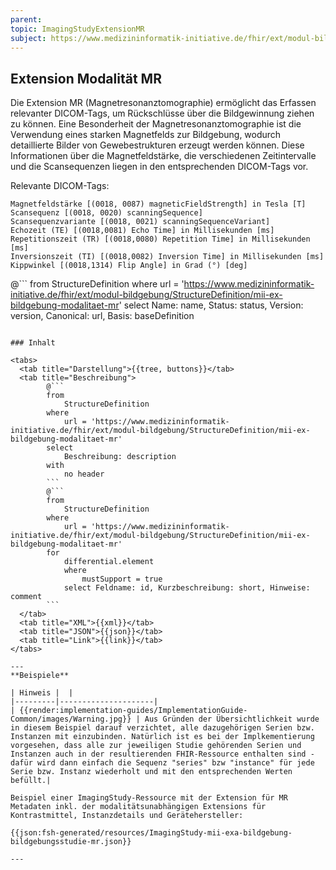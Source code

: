 ```yaml
---
parent:
topic: ImagingStudyExtensionMR
subject: https://www.medizininformatik-initiative.de/fhir/ext/modul-bildgebung/StructureDefinition/mii-ex-bildgebung-modalitaet-mr
---
```


## Extension Modalität MR

Die Extension MR (Magnetresonanztomographie) ermöglicht das Erfassen relevanter DICOM-Tags, um Rückschlüsse über die Bildgewinnung ziehen zu können.
Eine Besonderheit der Magnetresonanztomographie ist die Verwendung eines starken Magnetfelds zur Bildgebung, wodurch detaillierte Bilder von Gewebestrukturen erzeugt werden können.
Diese Informationen über die Magnetfeldstärke, die verschiedenen Zeitintervalle und die Scansequenzen liegen in den entsprechenden DICOM-Tags vor.

Relevante DICOM-Tags:

    Magnetfeldstärke [(0018, 0087) magneticFieldStrength] in Tesla [T]
    Scansequenz [(0018, 0020) scanningSequence]
    Scansequenzvariante [(0018, 0021) scanningSequenceVariant]
    Echozeit (TE) [(0018,0081) Echo Time] in Millisekunden [ms]
    Repetitionszeit (TR) [(0018,0080) Repetition Time] in Millisekunden [ms]
    Inversionszeit (TI) [(0018,0082) Inversion Time] in Millisekunden [ms]
    Kippwinkel [(0018,1314) Flip Angle] in Grad (°) [deg]

@```
from
    StructureDefinition
where
    url = 'https://www.medizininformatik-initiative.de/fhir/ext/modul-bildgebung/StructureDefinition/mii-ex-bildgebung-modalitaet-mr'
select
    Name: name, Status: status, Version: version, Canonical: url, Basis: baseDefinition
```

### Inhalt

<tabs>
  <tab title="Darstellung">{{tree, buttons}}</tab>
  <tab title="Beschreibung">
        @```
        from
	        StructureDefinition
        where
	        url = 'https://www.medizininformatik-initiative.de/fhir/ext/modul-bildgebung/StructureDefinition/mii-ex-bildgebung-modalitaet-mr'
        select
	        Beschreibung: description
        with
            no header
        ```
        @```
        from
            StructureDefinition
        where
            url = 'https://www.medizininformatik-initiative.de/fhir/ext/modul-bildgebung/StructureDefinition/mii-ex-bildgebung-modalitaet-mr'
        for
            differential.element
            where
                mustSupport = true
            select Feldname: id, Kurzbeschreibung: short, Hinweise: comment
        ```
  </tab>
  <tab title="XML">{{xml}}</tab>
  <tab title="JSON">{{json}}</tab>
  <tab title="Link">{{link}}</tab>
</tabs>

--- 
**Beispiele**

| Hinweis |  |
|---------|---------------------|
| {{render:implementation-guides/ImplementationGuide-Common/images/Warning.jpg}} | Aus Gründen der Übersichtlichkeit wurde in diesem Beispiel darauf verzichtet, alle dazugehörigen Serien bzw. Instanzen mit einzubinden. Natürlich ist es bei der Implkementierung vorgesehen, dass alle zur jeweiligen Studie gehörenden Serien und Instanzen auch in der resultierenden FHIR-Ressource enthalten sind - dafür wird dann einfach die Sequenz "series" bzw "instance" für jede Serie bzw. Instanz wiederholt und mit den entsprechenden Werten befüllt.|

Beispiel einer ImagingStudy-Ressource mit der Extension für MR Metadaten inkl. der modalitätsunabhängigen Extensions für Kontrastmittel, Instanzdetails und Gerätehersteller:

{{json:fsh-generated/resources/ImagingStudy-mii-exa-bildgebung-bildgebungsstudie-mr.json}}

---
